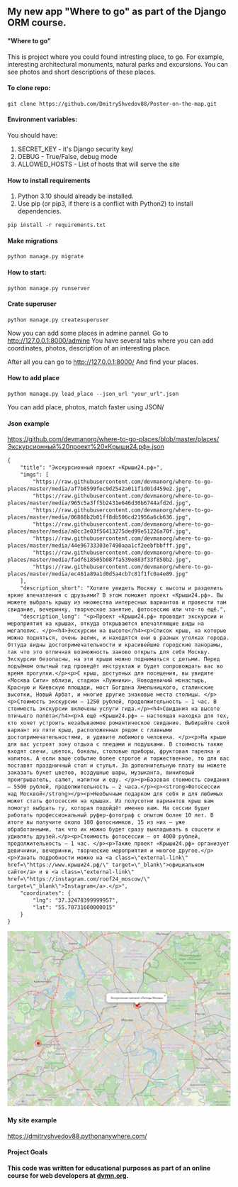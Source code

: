 ## My new app "Where to go" as part of the Django ORM course.
#### "Where to go" 
This is project where you could found intresting place, to go. For example, interesting architectural monuments, natural parks and excursions. You can see photos and short descriptions of these places.

#### To clone repo:
```
git clone https://github.com/DmitryShvedov88/Poster-on-the-map.git
```

#### Environment variables:
You should have:
1. SECRET_KEY - it's Django security key/ 
2. DEBUG - True/False, debug mode
3. ALLOWED_HOSTS - List of hosts that will serve the site

#### How to install requirements
1. Python 3.10 should already be installed.  
2. Use pip (or pip3, if there is a conflict with Python2) to install dependencies. 
  
```
pip install -r requirements.txt
```

#### Make migrations

```
python manage.py migrate
```

#### How to start:

```
python manage.py runserver
```

#### Crate superuser

```
python manage.py createsuperuser
```

Now you can add some places in admine pannel.
Go to http://127.0.0.1:8000/admine
You have several tabs where you can add coordinates, photos, description of an interesting place.

After all you can go to http://127.0.0.1:8000/
And find your places.

#### How to add place

```
python manage.py load_place --json_url "your_url".json
```

You can add place, photos, match faster using JSON/

#### Json example

https://github.com/devmanorg/where-to-go-places/blob/master/places/Экскурсионный%20проект%20«Крыши24.рф».json


```
{
    "title": "Экскурсионный проект «Крыши24.рф»",
    "imgs": [
        "https://raw.githubusercontent.com/devmanorg/where-to-go-places/master/media/af7b8599fec9d2542a011f1d01d459e2.jpg",
        "https://raw.githubusercontent.com/devmanorg/where-to-go-places/master/media/965c5a3ff5b2431e646d30b6744afd2d.jpg",
        "https://raw.githubusercontent.com/devmanorg/where-to-go-places/master/media/06868b2b01ff8db506cd21956a6cb636.jpg",
        "https://raw.githubusercontent.com/devmanorg/where-to-go-places/master/media/a8cc3e03f56413275ded99e51226a70f.jpg",
        "https://raw.githubusercontent.com/devmanorg/where-to-go-places/master/media/44e96733303e7490aaa1cf2eebfbbfff.jpg",
        "https://raw.githubusercontent.com/devmanorg/where-to-go-places/master/media/fadf618505b087fa539e883f33f850b2.jpg",
        "https://raw.githubusercontent.com/devmanorg/where-to-go-places/master/media/ec461a89a1d0d5a4cb7c81f1fc0a4e89.jpg"
    ],
    "description_short": "Хотите увидеть Москву с высоты и разделить яркие впечатления с друзьями? В этом поможет проект «Крыши24.рф». Вы можете выбрать крышу из множества интересных вариантов и провести там свидание, вечеринку, творческое занятие, фотосессию или что-то ещё.",
    "description_long": "<p>Проект «Крыши24.рф» проводит экскурсии и мероприятия на крышах, откуда открываются впечатляющие виды на мегаполис. </p><h4>Экскурсии на высоте</h4><p>Список крыш, на которые можно подняться, очень велик, и находятся они в разных уголках города. Оттуда видны достопримечательности и красивейшие городские панорамы, так что это отличная возможность заново открыть для себя Москву. Экскурсии безопасны, на эти крыши можно подниматься с детьми. Перед подъёмом опытный гид проведёт инструктаж и будет сопровождать вас во время прогулки.</p><p>С крыш, доступных для посещения, вы увидите «Москва Сити» вблизи, стадион «Лужники», Новодевичий монастырь, Красную и Киевскую площади, мост Богдана Хмельницкого, сталинские высотки, Новый Арбат, и многие другие знаковые места столицы. </p><p>Стоимость экскурсии — 1250 рублей, продолжительность — 1 час. В стоимость экскурсии включены услуги гида.</p><h4>Свидания на высоте птичьего полёта</h4><p>А ещё «Крыши24.рф» — настоящая находка для тех, кто хочет устроить незабываемое романтическое свидание. Выбирайте свой вариант из пяти крыш, расположенных рядом с главными достопримечательностями, и удивите любимого человека. </p><p>На крыше для вас устроят зону отдыха с пледами и подушками. В стоимость также входят свечи, цветок, бокалы, столовые приборы, фруктовая тарелка и напиток. А если ваше событие более строгое и торжественное, то для вас поставят праздничный стол и стулья. За дополнительную плату вы можете заказать букет цветов, воздушные шары, музыканта, виниловый проигрыватель, салют, напитки и еду. </p><p>Базовая стоимость свидания — 5500 рублей, продолжительность — 2 часа.</p><p><strong>Фотосессии над Москвой</strong></p><p>Необычным подарком для себя и для любимых может стать фотосессия на крышах. Из полусотни вариантов крыш вам помогут выбрать ту, которая подойдёт именно вам. На сессии будет работать профессиональный руфер-фотограф с опытом более 10 лет. В итоге вы получите около 100 фотоснимков, 15 из них — уже обработанными, так что их можно будет сразу выкладывать в соцсети и удивлять друзей.</p><p>Стоимость фотосессии — от 4000 рублей, продолжительность — 1 час. </p><p>Также проект «Крыши24.рф» организует девичники, вечеринки, творческие мероприятия и многое другое.</p><p>Узнать подробности можно на <a class=\"external-link\" href=\"https://www.крыши24.рф/\" target=\"_blank\">официальном сайте</a> и в <a class=\"external-link\" href=\"https://instagram.com/roof24_moscow/\" target=\"_blank\">Instagram</a>.</p>",
    "coordinates": {
        "lng": "37.32478399999957",
        "lat": "55.70731600000015"
    }
}
```


![alt text](image.png)

#### My site example

https://dmitryshvedov88.pythonanywhere.com/

#### Project Goals 
**This code was written for educational purposes as part of an online course for web developers at [dvmn.org](https://dvmn.org/modules/).**